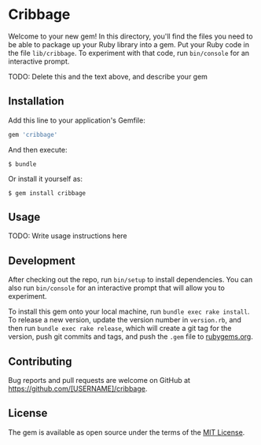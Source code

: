 # Cribbage

Welcome to your new gem! In this directory, you'll find the files you need to be able to package up your Ruby library into a gem. Put your Ruby code in the file `lib/cribbage`. To experiment with that code, run `bin/console` for an interactive prompt.

TODO: Delete this and the text above, and describe your gem

## Installation

Add this line to your application's Gemfile:

```ruby
gem 'cribbage'
```

And then execute:

    $ bundle

Or install it yourself as:

    $ gem install cribbage

## Usage

TODO: Write usage instructions here

## Development

After checking out the repo, run `bin/setup` to install dependencies. You can also run `bin/console` for an interactive prompt that will allow you to experiment.

To install this gem onto your local machine, run `bundle exec rake install`. To release a new version, update the version number in `version.rb`, and then run `bundle exec rake release`, which will create a git tag for the version, push git commits and tags, and push the `.gem` file to [rubygems.org](https://rubygems.org).

## Contributing

Bug reports and pull requests are welcome on GitHub at https://github.com/[USERNAME]/cribbage.


## License

The gem is available as open source under the terms of the [MIT License](http://opensource.org/licenses/MIT).

